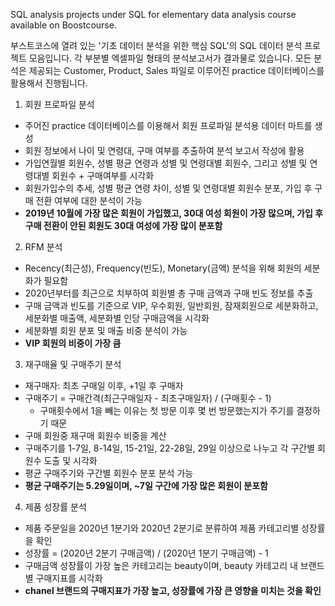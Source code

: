 SQL analysis projects under SQL for elementary data analysis course available on Boostcourse.

부스트코스에 열려 있는 '기초 데이터 분석을 위한 핵심 SQL'의 SQL 데이터 분석 프로젝트 모음입니다.
각 부분별 엑셀파일 형태의 분석보고서가 결과물로 있습니다.
모든 분석은 제공되는 Customer, Product, Sales 파일로 이루어진 practice 데이터베이스를 활용해서 진행됩니다.

1. 회원 프로파일 분석
- 주어진 practice 데이터베이스를 이용해서 회원 프로파일 분석용 데이터 마트를 생성
- 회원 정보에서 나이 및 연령대, 구매 여부를 추출하여 분석 보고서 작성에 활용
- 가입연월별 회원수, 성별 평균 연령과 성별 및 연령대별 회원수, 그리고 성별 및 연령대별 회원수 + 구매여부를 시각화
- 회원가입수의 추세, 성별 평균 연령 차이, 성별 및 연령대별 회원수 분포, 가입 후 구매 전환 여부에 대한 분석이 가능
- **2019년 10월에 가장 많은 회원이 가입했고, 30대 여성 회원이 가장 많으며, 가입 후 구매 전환이 안된 회원도 30대 여성에 가장 많이 분포함**

2. RFM 분석
- Recency(최근성), Frequency(빈도), Monetary(금액) 분석을 위해 회원의 세분화가 필요함
- 2020년부터를 최근으로 치부하여 회원별 총 구매 금액과 구매 빈도 정보를 추출
- 구매 금액과 빈도를 기준으로 VIP, 우수회원, 일반회원, 잠재회원으로 세분화하고, 세분화별 매출액, 세분화별 인당 구매금액을 시각화
- 세분화별 회원 분포 및 매출 비중 분석이 가능
- **VIP 회원의 비중이 가장 큼**

3. 재구매율 및 구매주기 분석
- 재구매자: 최초 구매일 이후, +1일 후 구매자
- 구매주기 = 구매간격(최근구매일자 - 최초구매일자) / (구매횟수 - 1)
  - 구매횟수에서 1을 빼는 이유는 첫 방문 이후 몇 번 방문했는지가 주기를 결정하기 때문
- 구매 회원중 재구매 회원수 비중을 계산
- 구매주기를 1-7일, 8-14일, 15-21일, 22-28일, 29일 이상으로 나누고 각 구간별 회원수 도출 및 시각화
- 평균 구매주기와 구간별 회원수 분포 분석 가능
- **평균 구매주기는 5.29일이며, ~7일 구간에 가장 많은 회원이 분포함**

4. 제품 성장률 분석
- 제품 주문일을 2020년 1분기와 2020년 2분기로 분류하여 제품 카테고리별 성장률을 확인
- 성장률 = (2020년 2분기 구매금액) / (2020년 1분기 구매금액) - 1
- 구매금액 성장률이 가장 높은 카테고리는 beauty이며, beauty 카테고리 내 브랜드별 구매지표를 시각화
- **chanel 브랜드의 구매지표가 가장 높고, 성장률에 가장 큰 영향을 미치는 것을 확인**
